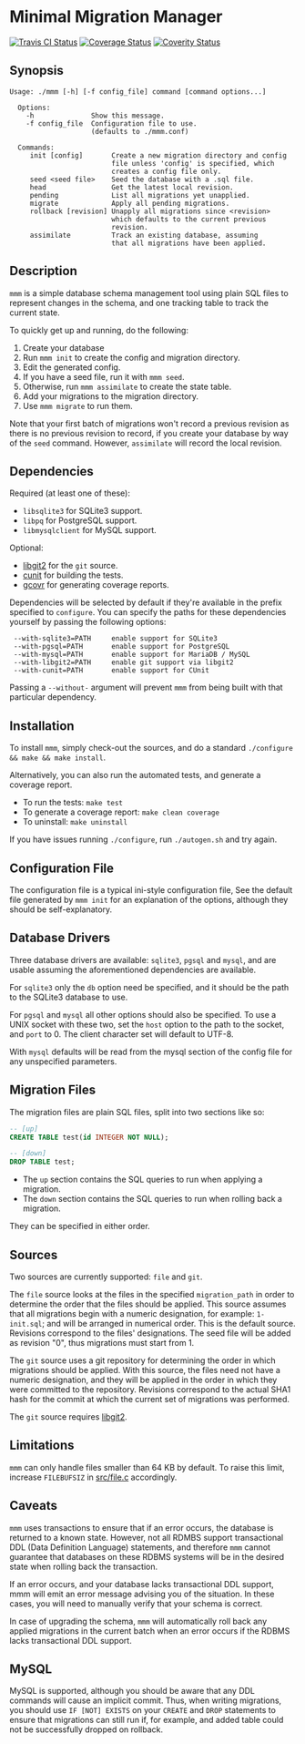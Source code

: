 Minimal Migration Manager
=========================

[![Travis CI Status](https://secure.travis-ci.org/thentenaar/mmm.svg?branch=master)](https://travis-ci.org/thentenaar/mmm)
[![Coverage Status](https://coveralls.io/repos/thentenaar/mmm/badge.svg?branch=master)](https://coveralls.io/r/thentenaar/mmm)
[![Coverity Status](https://scan.coverity.com/projects/5663/badge.svg)](https://scan.coverity.com/projects/5663)

Synopsis
--------
```
Usage: ./mmm [-h] [-f config_file] command [command options...]

  Options:
    -h              Show this message.
    -f config_file  Configuration file to use.
                    (defaults to ./mmm.conf)

  Commands:
     init [config]       Create a new migration directory and config
                         file unless 'config' is specified, which
                         creates a config file only.
     seed <seed file>    Seed the database with a .sql file.
     head                Get the latest local revision.
     pending             List all migrations yet unapplied.
     migrate             Apply all pending migrations.
     rollback [revision] Unapply all migrations since <revision>
                         which defaults to the current previous
                         revision.
     assimilate          Track an existing database, assuming
                         that all migrations have been applied.
```

Description
-----------

``mmm`` is a simple database schema management tool using plain SQL
files to represent changes in the schema, and one tracking table
to track the current state.

To quickly get up and running, do the following:

1. Create your database
2. Run ``mmm init`` to create the config and migration directory.
3. Edit the generated config.
4. If you have a seed file, run it with ``mmm seed``.
5. Otherwise, run ``mmm assimilate`` to create the state table.
6. Add your migrations to the migration directory.
7. Use ``mmm migrate`` to run them.

Note that your first batch of migrations won't record a previous revision
as there is no previous revision to record, if you create your database
by way of the ``seed`` command. However, ``assimilate`` will record
the local revision.

Dependencies
------------

Required (at least one of these):
  - ``libsqlite3`` for SQLite3 support.
  - ``libpq`` for PostgreSQL support.
  - ``libmysqlclient`` for MySQL support.

Optional:
  - [libgit2](https://libgit2.github.com) for the ``git`` source.
  - [cunit](http://cunit.sourceforge.net) for building the tests.
  - [gcovr](http://gcovr.com) for generating coverage reports.

Dependencies will be selected by default if they're available in
the prefix specified to ``configure``. You can specify the paths
for these dependencies yourself by passing the following options:

```
 --with-sqlite3=PATH     enable support for SQLite3
 --with-pgsql=PATH       enable support for PostgreSQL
 --with-mysql=PATH       enable support for MariaDB / MySQL
 --with-libgit2=PATH     enable git support via libgit2
 --with-cunit=PATH       enable support for CUnit
```

Passing a ``--without-`` argument will prevent ``mmm`` from being
built with that particular dependency.

Installation
------------

To install ``mmm``, simply check-out the sources, and do a
standard ``./configure && make && make install``.

Alternatively, you can also run the automated tests, and generate
a coverage report.

- To run the tests: ``make test``
- To generate a coverage report: ``make clean coverage``
- To uninstall: ``make uninstall``

If you have issues running ``./configure``, run ``./autogen.sh`` and try
again.

Configuration File
------------------

The configuration file is a typical ini-style configuration file,
See the default file generated by ``mmm init`` for an explanation of
the options, although they should be self-explanatory.

Database Drivers
----------------

Three database drivers are available: ``sqlite3``, ``pgsql`` and
``mysql``, and are usable assuming the aforementioned dependencies
are available.

For ``sqlite3`` only the ``db`` option need be specified, and it should
be the path to the SQLite3 database to use.

For ``pgsql`` and ``mysql`` all other options should also be specified.
To use a UNIX socket with these two, set the ``host`` option to the
path to the socket, and ``port`` to 0. The client character set will
default to UTF-8.

With ``mysql`` defaults will be read from the mysql section of the
config file for any unspecified parameters.

Migration Files
---------------

The migration files are plain SQL files, split into two sections like
so:
```sql
-- [up]
CREATE TABLE test(id INTEGER NOT NULL);

-- [down]
DROP TABLE test;
```

- The ``up`` section contains the SQL queries to run when applying a
migration.
- The ``down`` section contains the SQL queries to run when rolling back
a migration.

They can be specified in either order.

Sources
-------

Two sources are currently supported: ``file`` and ``git``.

The ``file`` source looks at the files in the specified
``migration_path`` in order to determine the order that the
files should be applied. This source assumes that all migrations
begin with a numeric designation, for example: ``1-init.sql``;
and will be arranged in numerical order. This is the default
source. Revisions correspond to the files' designations. The seed file
will be added as revision "0", thus migrations must start from 1.

The ``git`` source uses a git repository for determining the order
in which migrations should be applied. With this source, the files
need not have a numeric designation, and they will be applied in
the order in which they were committed to the repository. Revisions
correspond to the actual SHA1 hash for the commit at which the
current set of migrations was performed.

The ``git`` source requires [libgit2](https://libgit2.github.com).

Limitations
-----------

``mmm`` can only handle files smaller than 64 KB by default. To raise
this limit, increase ``FILEBUFSIZ`` in [src/file.c](src/file.c)
accordingly.

Caveats
-------

``mmm`` uses transactions to ensure that if an error occurs, the
database is returned to a known state. However, not all RDMBS support
transactional DDL (Data Definition Language) statements, and therefore
``mmm`` cannot guarantee that databases on these RDBMS systems will be
in the desired state when rolling back the transaction.

If an error occurs, and your database lacks transactional DDL support,
mmm will emit an error message advising you of the situation. In these
cases, you will need to manually verify that your schema is correct.

In case of upgrading the schema, ``mmm`` will automatically roll back
any applied migrations in the current batch when an error occurs if the
RDBMS lacks transactional DDL support.

MySQL
-----

MySQL is supported, although you should be aware that any DDL commands
will cause an implicit commit. Thus, when writing migrations, you should use ``IF [NOT] EXISTS`` on your ``CREATE`` and ``DROP`` statements to
ensure that migrations can still run if, for example, and added table
could not be successfully dropped on rollback.

